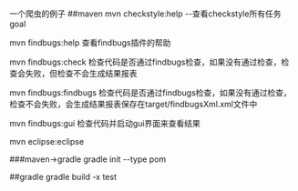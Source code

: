 ##
一个爬虫的例子
##maven
mvn checkstyle:help --查看checkstyle所有任务goal


mvn findbugs:help       查看findbugs插件的帮助

mvn findbugs:check      检查代码是否通过findbugs检查，如果没有通过检查，检查会失败，但检查不会生成结果报表

mvn findbugs:findbugs   检查代码是否通过findbugs检查，如果没有通过检查，检查不会失败，会生成结果报表保存在target/findbugsXml.xml文件中

mvn findbugs:gui        检查代码并启动gui界面来查看结果

mvn eclipse:eclipse


###maven->gradle
gradle init --type pom

##gradle
gradle build -x test
